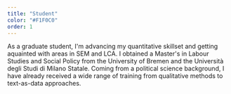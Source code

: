 ```yaml
---
title: "Student"
color: "#F1F0C0"
order: 1
---
```


As a graduate student, I'm advancing my quantitative skillset and getting aquainted with areas in SEM and LCA. I obtained a Master's in Labour Studies and Social Policy from the University of Bremen and the Università degli Studi di Milano Statale. Coming from a political science background, I have already received a wide range of training from qualitative methods to text-as-data approaches.
